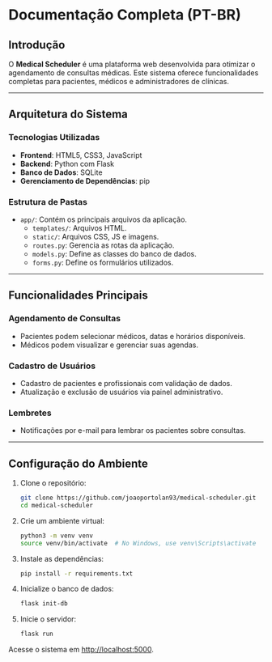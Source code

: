 # Documentação Completa (PT-BR)

## Introdução

O **Medical Scheduler** é uma plataforma web desenvolvida para otimizar o agendamento de consultas médicas. Este sistema oferece funcionalidades completas para pacientes, médicos e administradores de clínicas.

---

## Arquitetura do Sistema

### Tecnologias Utilizadas

- **Frontend**: HTML5, CSS3, JavaScript
- **Backend**: Python com Flask
- **Banco de Dados**: SQLite
- **Gerenciamento de Dependências**: pip

### Estrutura de Pastas

- `app/`: Contém os principais arquivos da aplicação.
  - `templates/`: Arquivos HTML.
  - `static/`: Arquivos CSS, JS e imagens.
  - `routes.py`: Gerencia as rotas da aplicação.
  - `models.py`: Define as classes do banco de dados.
  - `forms.py`: Define os formulários utilizados.

---

## Funcionalidades Principais

### Agendamento de Consultas

- Pacientes podem selecionar médicos, datas e horários disponíveis.
- Médicos podem visualizar e gerenciar suas agendas.

### Cadastro de Usuários

- Cadastro de pacientes e profissionais com validação de dados.
- Atualização e exclusão de usuários via painel administrativo.

### Lembretes

- Notificações por e-mail para lembrar os pacientes sobre consultas.

---

## Configuração do Ambiente

1. Clone o repositório:
   ```bash
   git clone https://github.com/joaoportolan93/medical-scheduler.git
   cd medical-scheduler
   ```

2. Crie um ambiente virtual:
   ```bash
   python3 -m venv venv
   source venv/bin/activate  # No Windows, use venv\Scripts\activate
   ```

3. Instale as dependências:
   ```bash
   pip install -r requirements.txt
   ```

4. Inicialize o banco de dados:
   ```bash
   flask init-db
   ```

5. Inicie o servidor:
   ```bash
   flask run
   ```

Acesse o sistema em [http://localhost:5000](http://localhost:5000).


